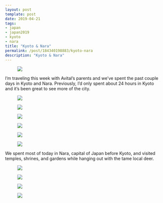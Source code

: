 ```yaml
---
layout: post
template: post
date: 2019-04-21
tags:
- japan
- japan2019
- kyoto
- nara
title: "Kyoto & Nara"
permalink: /post/184340198883/kyoto-nara
description: "Kyoto & Nara"
---
```

<figure class="tmblr-full" data-orig-height="1024" data-orig-width="1024"><img src="/images/f444570f4dc75b34e05b07bb74dd647377d8c07172457cd361247660f22c0b42.png" data-orig-height="1024" data-orig-width="1024"></figure><p>I’m traveling this week with Avital’s parents and we’ve spent the past couple days in Kyoto and Nara. Previously, I’d only spent about 24 hours in Kyoto and it’s been great to see more of the city.</p><figure class="tmblr-full" data-orig-height="1024" data-orig-width="1024"><img src="/images/58e002c1c900e10462668145b3100f3cc66841751e13c0c16632359212c34e40.png" data-orig-height="1024" data-orig-width="1024"></figure><figure class="tmblr-full" data-orig-height="1024" data-orig-width="1024"><img src="/images/bc6cc071946c627db95eb96afa6267657ee72c6b454ae08e1e66194b65794676.png" data-orig-height="1024" data-orig-width="1024"></figure><figure class="tmblr-full" data-orig-height="769" data-orig-width="1024"><img src="/images/849d65e0c98b823cee749f2beb8057201cb8de6c7e623b653e54e2ae552e36ba.png" data-orig-height="769" data-orig-width="1024"></figure><figure class="tmblr-full" data-orig-height="1024" data-orig-width="1024"><img src="/images/77b7aa40a4d16f04803838246b7f56a7eb9a0d001d6939ceb271bc7ca10d17fb.png" data-orig-height="1024" data-orig-width="1024"></figure><figure class="tmblr-full" data-orig-height="1024" data-orig-width="1024"><img src="/images/2b80eae433eea59814a6fd9501443e404157e76e0e9a39bc4562f6dc14c29e51.png" data-orig-height="1024" data-orig-width="1024"></figure><figure class="tmblr-full" data-orig-height="3024" data-orig-width="4032"><img src="/images/9205fe0b43aa75990143a95ad435032927bd1606b71aefe776db81776d471a15.jpg" data-orig-height="3024" data-orig-width="4032"></figure><p>We spent most of today in Nara, capital of Japan before Kyoto, and visited temples, shrines, and gardens while hanging out with the tame local deer.</p><figure class="tmblr-full" data-orig-height="1024" data-orig-width="1024"><img src="/images/5be342a99a9becced84f268ada1ec7df92dfee0663fd7b7e926f7745a5567c2d.png" data-orig-height="1024" data-orig-width="1024"></figure><figure class="tmblr-full" data-orig-height="1024" data-orig-width="768"><img src="/images/c73d8b47b1f427d64f8c6740de70d2eb28749fcbb68711fc81c88a796d1674b0.png" data-orig-height="1024" data-orig-width="768"></figure><figure class="tmblr-full" data-orig-height="1024" data-orig-width="1024"><img src="/images/06903a2b0be0e062c9f9acdfd9c311ba8b40bc470f399a1289fcde2787f6ac2c.png" data-orig-height="1024" data-orig-width="1024"></figure><figure class="tmblr-full" data-orig-height="1024" data-orig-width="1024"><img src="/images/efbd300ef77f89a70b2acd7de6cb1d503a068977cfe23c9a37b15d75f72caf13.png" data-orig-height="1024" data-orig-width="1024"></figure>